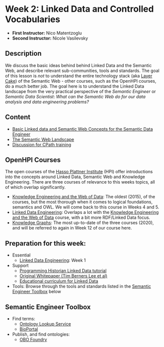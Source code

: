 # Week 2: Linked Data and Controlled Vocabularies

- **First Instructor:** Nico Matentzoglu
- **Second Instructor:** Nicole Vasilevsky

## Description
We discuss the basic ideas behind behind Linked Data and the Semantic Web, and describe relevant sub-communities, tools and standards. The goal of this lesson is _not_ to understand the entire technology stack (aka [Layer Cake](https://en.wikipedia.org/wiki/Semantic_Web_Stack)) of the Semantic Web - other courses, such as the OpenHPI courses, do a much better job. The goal here is to understand the Linked Data landscape from the very practical perspective of the _Semantic Engineer_ or _Semantic Data Scientist_: *What can the Semantic Web do for our data analysis and data engineering problems?*

## Content
- [Basic Linked data and Semantic Web Concepts for the Semantic Data Engineer](linked-data.md)
- [The Semantic Web Landscape](linked-data-landscape.md)
- [Discussion for CPath training](cpath.md)

## OpenHPI Courses

The open courses of the [Hasso Plattner Institute](https://open.hpi.de/) (HPI) offer introductions into the concepts around Linked Data, Semantic Web and Knowledge Engineering. There are three courses of relevance to this weeks topics, all of which overlap significantly.

- [Knowledge Engineering and the Web of Data](https://open.hpi.de/courses/semanticweb2015/overview): The oldest (2015), of the courses, but the most thorough when it comes to logical foundations, semantics and OWL. We will come back to this course in Weeks 4 and 5.
- [Linked Data Engineering](https://open.hpi.de/courses/semanticweb2016/overview): Overlaps a lot with the [Knowledge Engineering and the Web of Data](https://open.hpi.de/courses/semanticweb2015/overview) course, with a bit more RDF/Linked Data focus. 
- [Knowledge Graphs](https://open.hpi.de/courses/knowledgegraphs2020/overview): The most up-to-date of the three courses (2020), and will be referred to again in Week 12 of our course here.

## Preparation for this week:

- Essential
  - [Linked Data Engineering](https://open.hpi.de/courses/semanticweb2016/overview): Week 1
- Support
  - [Programming Historian Linked Data tutorial](https://programminghistorian.org/en/lessons/intro-to-linked-data)
  - [Original Whitepaper (Tim Berners Lee et al)](https://core.ac.uk/download/pdf/207601173.pdf)
  - [Educational curriculum for Linked Data](https://euclid-project.eu/)
- Tools: Browse through the tools and standards listed in the [Semantic Engineer Toolbox](#semantic-engineer-toolbox) below

## Semantic Engineer Toolbox
- Find terms:
  - [Ontology Lookup Service](https://www.ebi.ac.uk/ols/index)
  - [BioPortal](https://bioportal.bioontology.org/)
- Publish, and find ontologies:
  - [OBO Foundry](http://obofoundry.org/)
